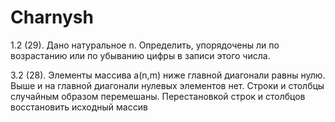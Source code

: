 # Charnysh

1.2 (29). Дано натуральное n. Определить, упорядочены ли по возрастанию или по убыванию цифры в записи этого числа.

3.2 (28). Элементы массива a(n,m) ниже главной диагонали равны нулю.
Выше и на главной диагонали нулевых элементов нет. Строки и
столбцы случайным образом перемешаны. Перестановкой строк и
столбцов восстановить исходный массив

